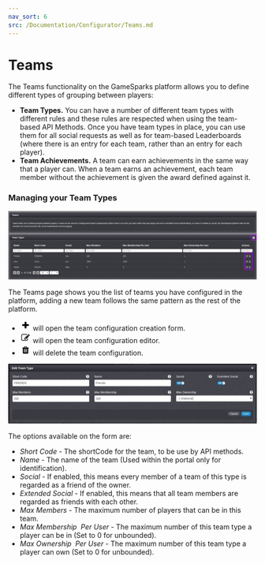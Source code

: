```yaml
---
nav_sort: 6
src: /Documentation/Configurator/Teams.md
---
```


# Teams

The Teams functionality on the GameSparks platform allows you to define different types of grouping between players:
* **Team Types.** You can have a number of different team types with different rules and these rules are respected when using the team-based API Methods. Once you have team types in place, you can use them for all social requests as well as for team-based Leaderboards (where there is an entry for each team, rather than an entry for each player).
* **Team Achievements.** A team can earn achievements in the same way that a player can. When a team earns an achievement, each team member without the achievement is given the award defined against it.

### Managing your Team Types

![](img/Teams/1.jpg)

The Teams page shows you the list of teams you have configured in the platform, adding a new team follows the same pattern as the rest of the platform.

  * ![](/img/fa/plus.png) will open the team configuration creation form.
  * ![](/img/fa/edit.png) will open the team configuration editor.
  * ![](/img/fa/trash.png) will delete the team configuration.

![](img/Teams/2.jpg)

The options available on the form are:

  * *Short Code* \- The shortCode for the team, to be use by API methods.
  * *Name* \- The name of the team (Used within the portal only for identification).
  * *Social* \- If enabled, this means every member of a team of this type is regarded as a friend of the owner.
  * *Extended Social* \- If enabled, this means that all team members are regarded as friends with each other.
  * *Max Members* \- The maximum number of players that can be in this team.
  * *Max Membership  Per User* \- The maximum number of this team type a player can be in (Set to 0 for unbounded).
  * *Max Ownership  Per User* \- The maximum number of this team type a player can own (Set to 0 for unbounded).

